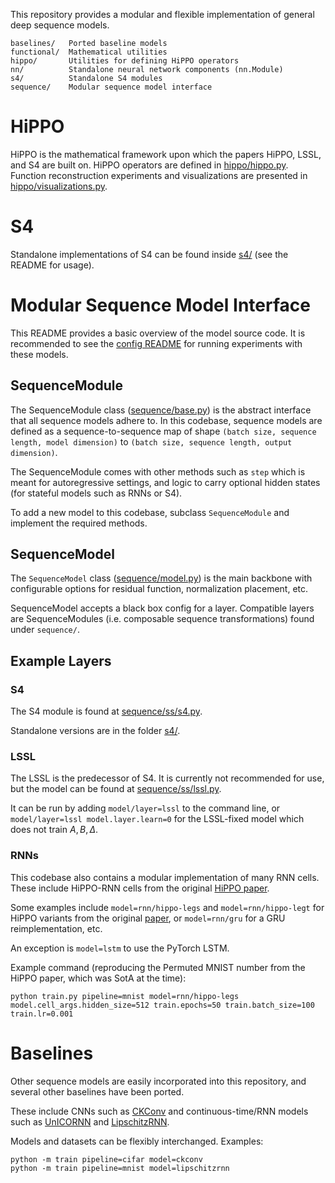 This repository provides a modular and flexible implementation of general deep sequence models.

```
baselines/   Ported baseline models
functional/  Mathematical utilities
hippo/       Utilities for defining HiPPO operators
nn/          Standalone neural network components (nn.Module)
s4/          Standalone S4 modules
sequence/    Modular sequence model interface
```

# HiPPO

HiPPO is the mathematical framework upon which the papers HiPPO, LSSL, and S4 are built on.
HiPPO operators are defined in [hippo/hippo.py](hippo/hippo.py).
Function reconstruction experiments and visualizations are presented in [hippo/visualizations.py](hippo/visualizations.py).

# S4

Standalone implementations of S4 can be found inside [s4/](s4/) (see the README for usage).

# Modular Sequence Model Interface

This README provides a basic overview of the model source code.
It is recommended to see the [config README](../../configs/model/README.md) for running experiments with these models.


## SequenceModule
The SequenceModule class ([sequence/base.py](sequence/base.py)) is the abstract interface that all sequence models adhere to.
In this codebase, sequence models are defined as a sequence-to-sequence map of shape `(batch size, sequence length, model dimension)` to `(batch size, sequence length, output dimension)`.

The SequenceModule comes with other methods such as `step` which is meant for autoregressive settings, and logic to carry optional hidden states (for stateful models such as RNNs or S4).

To add a new model to this codebase, subclass `SequenceModule` and implement the required methods.

## SequenceModel
The `SequenceModel` class ([sequence/model.py](sequence/model.py)) is the main backbone with configurable options for residual function, normalization placement, etc.

SequenceModel accepts a black box config for a layer. Compatible layers are SequenceModules (i.e. composable sequence transformations) found under `sequence/`.

## Example Layers

### S4

The S4 module is found at [sequence/ss/s4.py](sequence/ss/s4.py).

Standalone versions are in the folder [s4/](s4/).

### LSSL

The LSSL is the predecessor of S4. It is currently not recommended for use, but the model can be found at [sequence/ss/lssl.py](sequence/ss/lssl.py).

It can be run by adding `model/layer=lssl` to the command line, or `model/layer=lssl model.layer.learn=0` for the LSSL-fixed model which does not train $A, B, \Delta$.

### RNNs

This codebase also contains a modular implementation of many RNN cells.
These include HiPPO-RNN cells from the original [HiPPO paper](https://arxiv.org/abs/2008.07669).

Some examples include `model=rnn/hippo-legs` and `model=rnn/hippo-legt` for HiPPO variants from the original [paper](https://arxiv.org/abs/2008.07669), or `model=rnn/gru` for a GRU reimplementation, etc.

An exception is `model=lstm` to use the PyTorch LSTM.

Example command (reproducing the Permuted MNIST number from the HiPPO paper, which was SotA at the time):
```
python train.py pipeline=mnist model=rnn/hippo-legs model.cell_args.hidden_size=512 train.epochs=50 train.batch_size=100 train.lr=0.001
```

# Baselines
Other sequence models are easily incorporated into this repository,
and several other baselines have been ported.

These include CNNs such as [CKConv](https://arxiv.org/abs/2102.02611) and continuous-time/RNN models such as [UnICORNN](https://arxiv.org/abs/2102.02611) and [LipschitzRNN](https://arxiv.org/abs/2006.12070).

Models and datasets can be flexibly interchanged.
Examples:
```
python -m train pipeline=cifar model=ckconv
python -m train pipeline=mnist model=lipschitzrnn
```


